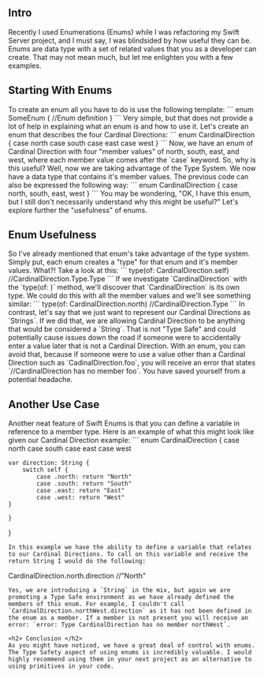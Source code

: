 <h2> Intro </h2> 
Recently I used Enumerations (Enums) while I was refactoring my Swift Server project, and I must say, I was blindsided by how useful they can be. Enums are data type with a set of related values that you as a developer can create. That may not mean much, but let me enlighten you with a few examples.   

<h2> Starting With Enums </h2> 
To create an enum all you have to do is use the following template:
```
enum SomeEnum {
    //Enum definition
}
```
Very simple, but that does not provide a lot of help in explaining what an enum is and how to use it. Let's create an enum that describes the four Cardinal Directions:
```
enum CardinalDirection {
    case north
    case south
    case east
    case west
}
```
Now, we have an enum of Cardinal Direction with four "member values" of north, south, east, and west, where each member value comes after the `case` keyword. So, why is this useful? Well, now we are taking advantage of the Type System. We now have a data type that contains it's member values. The previous code can also be expressed the following way:
```
enum CardinalDirection {
    case north, south, east, west
}
```
You may be wondering, "OK, I have this enum, but I still don't necessarily understand why this might be useful?" Let's explore further the "usefulness" of enums.

<h2> Enum Usefulness </h2>
So I've already mentioned that enum's take advantage of the type system. Simply put, each enum creates a "type" for that enum and it's member values. What?! Take a look at this:
```
type(of: CardinalDirection.self) //CardinalDirection.Type.Type 
```
If we investigate `CardinalDirection` with the `type(of: )` method, we'll discover that `CardinalDirection` is its own type. We could do this with all the member values and we'll see something similar: 
```
type(of: CardinalDirection.north) //CardinalDirection.Type
```
In contrast, let's say that we just want to represent our Cardinal Directions as `Strings`. If we did that, we are allowing Cardinal Direction to be anything that would be considered a `String`. That is not "Type Safe" and could potentially cause issues down the road if someone were to accidentally enter a value later that is not a Cardinal Direction. With an enum, you can avoid that, because if someone were to use a value other than a Cardinal Direction such as `CadinalDirection.foo`, you will receive an error that states `//CardinalDirection has no member foo`. You have saved yourself from a potential headache.  

<h2> Another Use Case </h2> 
Another neat feature of Swift Enums is that you can define a variable in reference to a member type. Here is an example of what this might look like given our Cardinal Direction example:
```
enum CardinalDirection {
    case north
    case south
    case east
    case west
    
    var direction: String {
        switch self {
            case .north: return "North"
            case .south: return "South"
            case .east: return "East"
            case .west: return "West"
	}
    
    }

}
``` 
In this example we have the ability to define a variable that relates to our Cardinal Directions. To call on this variable and receive the return String I would do the following:

```
CardinalDirection.north.direction //"North"
```
Yes, we are introducing a `String` in the mix, but again we are promoting a Type Safe environment as we have already defined the members of this enum. For example, I couldn't call `CardinalDirection.northWest.direction` as it has not been defined in the enum as a member. If a member is not present you will receive an error: `error: Type CardinalDirection has no member northWest`. 

<h2> Conclusion </h2>
As you might have noticed, we have a great deal of control with enums. The Type Safety aspect of using enums is incredibly valuable. I would highly recommend using them in your next project as an alternative to using primitives in your code.
